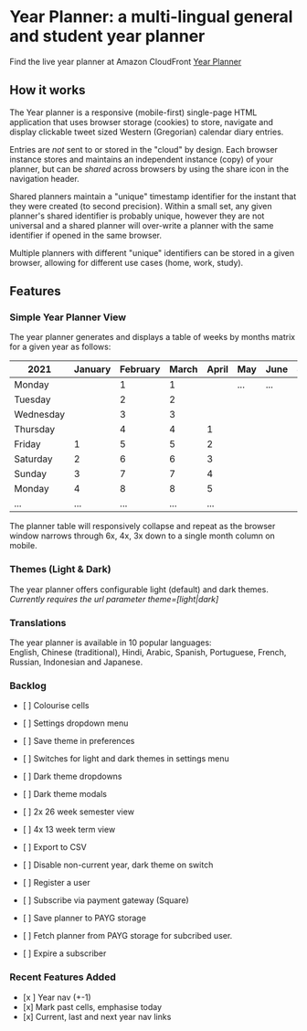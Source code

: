 # Year Planner: a multi-lingual general and student year planner

Find the live year planner at Amazon CloudFront [Year Planner](https://d1uamxeylh4qir.cloudfront.net/ "Year Planner")

## How it works

The Year planner is a responsive (mobile-first) single-page HTML application that uses browser storage (cookies) to store, navigate and display clickable tweet sized Western (Gregorian) calendar diary entries.  

Entries are <em>not</em> sent to or stored in the "cloud" by design.  Each browser instance stores and maintains an independent instance (copy) of your planner, but can be <em>shared</em> across browsers by using the share icon in the navigation header.

Shared planners maintain a "unique" timestamp identifier for the instant that they were created (to second precision).  Within a small set, any given planner's shared identifier is probably unique, however they are not universal and a shared planner will over-write a planner with the same identifier if opened in the same browser.

Multiple planners with different "unique" identifiers can be stored in a given browser, allowing for different use cases (home, work, study).

## Features

### Simple Year Planner View

The year planner generates and displays a  table of weeks by months matrix for a given year as follows:

| 2021 | January | February | March | April | May | June | July | August | September | October | November | December |
| --- | --- | --- | --- | --- | --- | --- | --- | --- | --- | --- | --- | --- |
| Monday |   |  1 |  1 |   |  ... | ...  | ...  | ...  | ...  | ...  | ...  | ...  |
| Tuesday |   |  2 |  2 |   |   |   |   |   |   |   |   |   |
| Wednesday |   | 3  | 3  |   |   |   |   |   |   |   |   |   |
| Thursday |   | 4  | 4  | 1  |   |   |   |   |   |   |   |   |
| Friday | 1  |  5 | 5  |  2 |   |   |   |   |   |   |   |   |
| Saturday | 2  | 6  | 6  | 3  |   |   |   |   |   |   |   |   |
| Sunday | 3  |  7 |  7 |  4 |   |   |   |   |   |   |   |   |
| Monday | 4  |  8 | 8  | 5  |   |   |   |   |   |   |   |   |
| ... | ...  | ...  | ...  | ...  |   |   |   |   |   |   |   |   |

The planner table will responsively collapse and repeat as the browser window narrows through 6x, 4x, 3x down to a single month column on mobile.

### Themes (Light & Dark)

The year planner offers configurable light (default) and dark themes.  
<em>Currently requires the url parameter theme=[light|dark]</em>

### Translations

The year planner is available in 10 popular languages:  
English, Chinese (traditional), Hindi, Arabic, Spanish, Portuguese, French, Russian, Indonesian and Japanese.

### Backlog

- \[ \] Colourise cells
- \[ \] Settings dropdown menu
- \[ \] Save theme in preferences
- \[ \] Switches for light and dark themes in settings menu
- \[ \] Dark theme dropdowns
- \[ \] Dark theme modals

- \[ \] 2x 26 week semester view
- \[ \] 4x 13 week term view
- \[ \] Export to CSV
  
- \[ \] Disable non-current year, dark theme on switch
- \[ \] Register a user
- \[ \] Subscribe via payment gateway (Square)
- \[ \] Save planner to PAYG storage
- \[ \] Fetch planner from PAYG storage for subcribed user.
- \[ \] Expire a subscriber

### Recent Features Added
- \[x \] Year nav (+-1)
- \[x\] Mark past cells, emphasise today
- \[x\] Current, last and next year nav links




